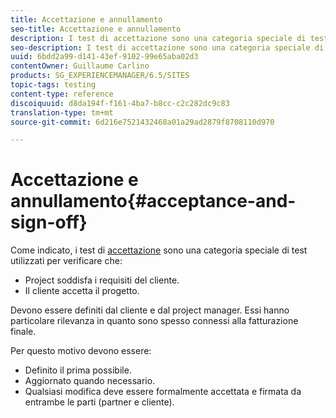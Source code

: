 ```yaml
---
title: Accettazione e annullamento
seo-title: Accettazione e annullamento
description: I test di accettazione sono una categoria speciale di test utilizzati per verificare che il progetto soddisfi i requisiti del cliente e che il cliente accetti il progetto
seo-description: I test di accettazione sono una categoria speciale di test utilizzati per verificare che il progetto soddisfi i requisiti del cliente e che il cliente accetti il progetto
uuid: 6bdd2a99-d141-43ef-9102-99e65aba02d3
contentOwner: Guillaume Carlino
products: SG_EXPERIENCEMANAGER/6.5/SITES
topic-tags: testing
content-type: reference
discoiquuid: d8da194f-f161-4ba7-b8cc-c2c282dc9c83
translation-type: tm+mt
source-git-commit: 6d216e7521432468a01a29ad2879f8708110d970

---
```



# Accettazione e annullamento{#acceptance-and-sign-off}

Come indicato, i test di [accettazione](/help/sites-developing/planning.md) sono una categoria speciale di test utilizzati per verificare che:

* Project soddisfa i requisiti del cliente.
* Il cliente accetta il progetto.

Devono essere definiti dal cliente e dal project manager. Essi hanno particolare rilevanza in quanto sono spesso connessi alla fatturazione finale.

Per questo motivo devono essere:

* Definito il prima possibile.
* Aggiornato quando necessario.
* Qualsiasi modifica deve essere formalmente accettata e firmata da entrambe le parti (partner e cliente).

